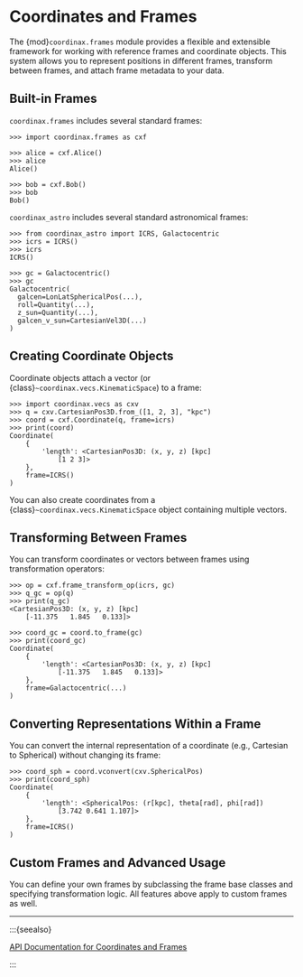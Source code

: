 # Coordinates and Frames

The {mod}`coordinax.frames` module provides a flexible and extensible framework
for working with reference frames and coordinate objects. This system allows you
to represent positions in different frames, transform between frames, and attach
frame metadata to your data.

## Built-in Frames

`coordinax.frames` includes several standard frames:

```{code-block} python
>>> import coordinax.frames as cxf

>>> alice = cxf.Alice()
>>> alice
Alice()

>>> bob = cxf.Bob()
>>> bob
Bob()
```

`coordinax_astro` includes several standard astronomical frames:

```{code-block} python
>>> from coordinax_astro import ICRS, Galactocentric
>>> icrs = ICRS()
>>> icrs
ICRS()

>>> gc = Galactocentric()
>>> gc
Galactocentric(
  galcen=LonLatSphericalPos(...),
  roll=Quantity(...),
  z_sun=Quantity(...),
  galcen_v_sun=CartesianVel3D(...)
)
```

## Creating Coordinate Objects

Coordinate objects attach a vector (or {class}`~coordinax.vecs.KinematicSpace`)
to a frame:

```{code-block} python
>>> import coordinax.vecs as cxv
>>> q = cxv.CartesianPos3D.from_([1, 2, 3], "kpc")
>>> coord = cxf.Coordinate(q, frame=icrs)
>>> print(coord)
Coordinate(
    {
        'length': <CartesianPos3D: (x, y, z) [kpc]
            [1 2 3]>
    },
    frame=ICRS()
)
```

You can also create coordinates from a {class}`~coordinax.vecs.KinematicSpace`
object containing multiple vectors.

## Transforming Between Frames

You can transform coordinates or vectors between frames using transformation
operators:

```{code-block} python
>>> op = cxf.frame_transform_op(icrs, gc)
>>> q_gc = op(q)
>>> print(q_gc)
<CartesianPos3D: (x, y, z) [kpc]
    [-11.375   1.845   0.133]>

>>> coord_gc = coord.to_frame(gc)
>>> print(coord_gc)
Coordinate(
    {
        'length': <CartesianPos3D: (x, y, z) [kpc]
            [-11.375   1.845   0.133]>
    },
    frame=Galactocentric(...)
)
```

## Converting Representations Within a Frame

You can convert the internal representation of a coordinate (e.g., Cartesian to
Spherical) without changing its frame:

```{code-block} python
>>> coord_sph = coord.vconvert(cxv.SphericalPos)
>>> print(coord_sph)
Coordinate(
    {
        'length': <SphericalPos: (r[kpc], theta[rad], phi[rad])
            [3.742 0.641 1.107]>
    },
    frame=ICRS()
)
```

## Custom Frames and Advanced Usage

You can define your own frames by subclassing the frame base classes and
specifying transformation logic. All features above apply to custom frames as
well.

---

:::{seealso}

[API Documentation for Coordinates and Frames](../api/frames.md)

:::
